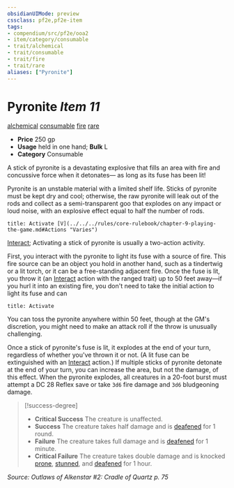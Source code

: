 ```yaml
---
obsidianUIMode: preview
cssclass: pf2e,pf2e-item
tags:
- compendium/src/pf2e/ooa2
- item/category/consumable
- trait/alchemical
- trait/consumable
- trait/fire
- trait/rare
aliases: ["Pyronite"]
---
```

# Pyronite *Item 11*  
[alchemical](../../../Rules/traits/alchemical.md)  [consumable](../../../Rules/traits/consumable.md)  [fire](../../../Rules/traits/fire.md)  [rare](../../../Rules/traits/rare.md)  

- **Price** 250 gp
- **Usage** held in one hand; **Bulk** L
- **Category** Consumable

A stick of pyronite is a devastating explosive that fills an area with fire and concussive force when it detonates— as long as its fuse has been lit!

Pyronite is an unstable material with a limited shelf life. Sticks of pyronite must be kept dry and cool; otherwise, the raw pyronite will leak out of the rods and collect as a semi-transparent goo that explodes on any impact or loud noise, with an explosive effect equal to half the number of rods.

```ad-embed-ability
title: Activate [V](../../../rules/core-rulebook/chapter-9-playing-the-game.md#Actions "Varies")
```

[Interact](../../../Rules/actions/interact.md); Activating a stick of pyronite is usually a two-action activity.

First, you interact with the pyronite to light its fuse with a source of fire. This fire source can be an object you hold in another hand, such as a tindertwig or a lit torch, or it can be a free-standing adjacent fire. Once the fuse is lit, you throw it (an [Interact](../../../Rules/actions/interact.md) action with the ranged trait) up to 50 feet away—if you hurl it into an existing fire, you don't need to take the initial action to light its fuse and can

```ad-embed-ability
title: Activate
```

You can toss the pyronite anywhere within 50 feet, though at the GM's discretion, you might need to make an attack roll if the throw is unusually challenging.

Once a stick of pyronite's fuse is lit, it explodes at the end of your turn, regardless of whether you've thrown it or not. (A lit fuse can be extinguished with an [Interact](../../../Rules/actions/interact.md) action.) If multiple sticks of pyronite detonate at the end of your turn, you can increase the area, but not the damage, of this effect. When the pyronite explodes, all creatures in a 20-foot burst must attempt a DC 28 Reflex save or take `3d6` fire damage and `3d6` bludgeoning damage.

> [!success-degree] 
> - **Critical Success** The creature is unaffected.
> - **Success** The creature takes half damage and is [deafened](../../../Rules/conditions.md#Deafened) for 1 round.
> - **Failure** The creature takes full damage and is [deafened](../../../Rules/conditions.md#Deafened) for 1 minute.
> - **Critical Failure** The creature takes double damage and is knocked [prone](../../../Rules/conditions.md#Prone), [stunned](../../../Rules/conditions.md#Stunned), and [deafened](../../../Rules/conditions.md#Deafened) for 1 hour.

*Source: Outlaws of Alkenstar #2: Cradle of Quartz p. 75*
